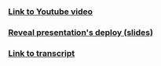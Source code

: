 ### [Link to Youtube video](https://youtu.be/5xKLXpyo_wo)

### [Reveal presentation's deploy (slides)](https://9fogel-presentation.netlify.app/)

### [Link to transcript](https://docs.google.com/document/d/13Bp4OFdlTSaCmPbRYvMsJW0aXJbTA7JWC5UlbZ9lvsY/edit?usp=sharing)

